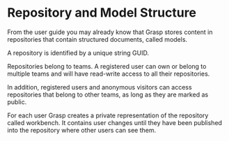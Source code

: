 # Repository and Model Structure

From the user guide you may already know that Grasp stores content in repositories that contain structured documents, called models.

A repository is identified by a unique string GUID.

Repositories belong to teams. A registered user can own or belong to multiple teams and will have read-write access to all their repositories.

In addition, registered users and anonymous visitors can access repositories that belong to other teams, as long as they are marked as public.

For each user Grasp creates a private representation of the repository called workbench. It contains user changes until they have been published into the repository where other users can see them.

